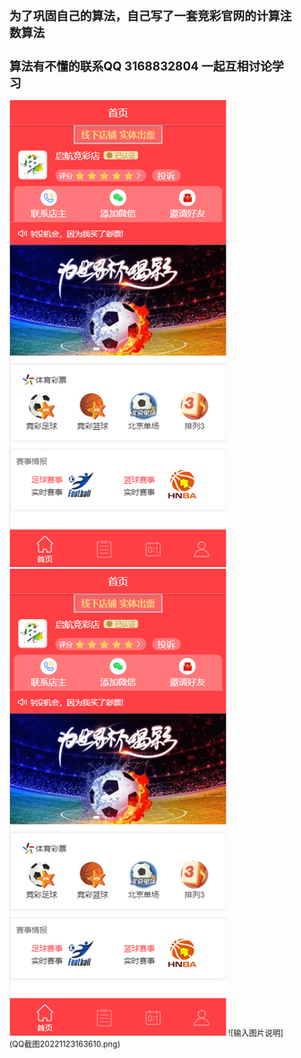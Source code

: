 ## 为了巩固自己的算法，自己写了一套竞彩官网的计算注数算法
## 算法有不懂的联系QQ 3168832804 一起互相讨论学习
<img src="QQ截图20221123163610.png"/>
<img src="QQ截图20221123163610.png"></img>
![输入图片说明](QQ截图20221123163610.png)
